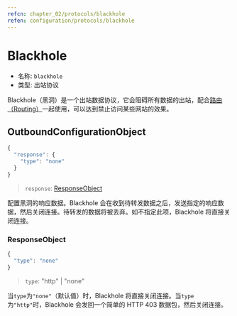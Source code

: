 ```yaml
---
refcn: chapter_02/protocols/blackhole
refen: configuration/protocols/blackhole
---
```


# Blackhole

* 名称: `blackhole`
* 类型: 出站协议

Blackhole（黑洞）是一个出站数据协议，它会阻碍所有数据的出站，配合[路由（Routing）](../03_routing.md)一起使用，可以达到禁止访问某些网站的效果。

## OutboundConfigurationObject

```javascript
{
  "response": {
    "type": "none"
  }
}
```

> `response`: [ResponseObject](#responseobject)

配置黑洞的响应数据。Blackhole 会在收到待转发数据之后，发送指定的响应数据，然后关闭连接。待转发的数据将被丢弃。如不指定此项，Blackhole 将直接关闭连接。

### ResponseObject

```javascript
{
  "type": "none"
}
```

> `type`: "http" | "none"

当`type`为`"none"`（默认值）时，Blackhole 将直接关闭连接。当`type`为`"http"`时，Blackhole 会发回一个简单的 HTTP 403 数据包，然后关闭连接。
